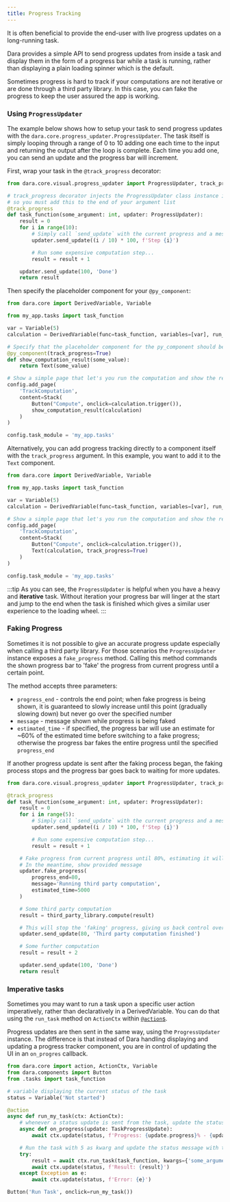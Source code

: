 ```yaml
---
title: Progress Tracking
---
```


It is often beneficial to provide the end-user with live progress updates on a long-running task.

Dara provides a simple API to send progress updates from inside a task and display them in the form of a progress bar while a task is running, rather than displaying a plain loading spinner which is the default.

Sometimes progress is hard to track if your computations are not iterative or are done through a third party library. In this case, you can fake the progress to keep the user assured the app is working.

### Using `ProgressUpdater`

The example below shows how to setup your task to send progress updates with the `dara.core.progress_updater.ProgressUpdater`. The task itself is simply looping through a range of 0 to 10 adding one each time to the input and returning the output after the loop is complete. Each time you add one, you can send an update and the progress bar will increment.

First, wrap your task in the `@track_progress` decorator:

```python title=my_app/tasks.py
from dara.core.visual.progress_updater import ProgressUpdater, track_progress

# track_progress decorator injects the ProgressUpdater class instance into the task parameters
# so you must add this to the end of your argument list
@track_progress
def task_function(some_argument: int, updater: ProgressUpdater):
    result = 0
    for i in range(10):
        # Simply call `send_update` with the current progress and a message to show to the user
        updater.send_update((i / 10) * 100, f'Step {i}')

        # Run some expensive computation step...
        result = result + 1

    updater.send_update(100, 'Done')
    return result
```

Then specify the placeholder component for your `@py_component`:

```python title=my_app/main.py
from dara.core import DerivedVariable, Variable

from my_app.tasks import task_function

var = Variable(5)
calculation = DerivedVariable(func=task_function, variables=[var], run_as_task=True)

# Specify that the placeholder component for the py_component should be ProgressTracker
@py_component(track_progress=True)
def show_computation_result(some_value):
    return Text(some_value)

# Show a simple page that let's you run the computation and show the result
config.add_page(
    'TrackComputation',
    content=Stack(
        Button("Compute", onclick=calculation.trigger()),
        show_computation_result(calculation)
    )
)

config.task_module = 'my_app.tasks'
```

Alternatively, you can add progress tracking directly to a component itself with the `track_progress` argument. In this example, you want to add it to the `Text` component.

```python title=my_app/main.py
from dara.core import DerivedVariable, Variable

from my_app.tasks import task_function

var = Variable(5)
calculation = DerivedVariable(func=task_function, variables=[var], run_as_task=True)

# Show a simple page that let's you run the computation and show the result
config.add_page(
    'TrackComputation',
    content=Stack(
        Button("Compute", onclick=calculation.trigger()),
        Text(calculation, track_progress=True)
    )
)

config.task_module = 'my_app.tasks'
```

:::tip
As you can see, the `ProgressUpdater` is helpful when you have a heavy and __iterative__ task. Without iteration your progress bar will linger at the start and jump to the end when the task is finished which gives a similar user experience to the loading wheel.
:::

### Faking Progress

Sometimes it is not possible to give an accurate progress update especially when calling a third party library. For those scenarios the `ProgressUpdater` instance exposes a `fake_progress` method. Calling this method commands the shown progress bar to 'fake' the progress from current progress until a certain point.

The method accepts three parameters:

-   `progress_end` - controls the end point; when fake progress is being shown, it is guaranteed to slowly increase until this point (gradually slowing down) but never go over the specified number
-   `message` - message shown while progress is being faked
-   `estimated_time` - if specified, the progress bar will use an estimate for ~60% of the estimated time before switching to a fake progress; otherwise the progress bar fakes the entire progress until the specified `progress_end`

If another progress update is sent after the faking process began, the faking process stops and the progress bar goes back to waiting for more updates.

```python title=my_app/tasks.py
from dara.core.visual.progress_updater import ProgressUpdater, track_progress

@track_progress
def task_function(some_argument: int, updater: ProgressUpdater):
    result = 0
    for i in range(5):
        # Simply call `send_update` with the current progress and a message to show to the user
        updater.send_update((i / 10) * 100, f'Step {i}')

        # Run some expensive computation step...
        result = result + 1

    # Fake progress from current progress until 80%, estimating it will take 5 seconds
    # In the meantime, show provided message
    updater.fake_progress(
        progress_end=80,
        message='Running third party computation',
        estimated_time=5000
    )

    # Some third party computation
    result = third_party_library.compute(result)

    # This will stop the 'faking' progress, giving us back control over the progress bar
    updater.send_update(80, 'Third party computation finished')

    # Some further computation
    result = result + 2

    updater.send_update(100, 'Done')
    return result
```

### Imperative tasks

Sometimes you may want to run a task upon a specific user action imperatively, rather than declaratively in a DerivedVariable. You can do that using the `run_task` method on `ActionCtx` within [`@action`s](../getting-started/actions#run_task).

Progress updates are then sent in the same way, using the `ProgressUpdater` instance. The difference is that instead of Dara handling displaying and updating a progress tracker component, you are in control of updating the UI in an `on_progres` callback.

```python title=my_app/main.py
from dara.core import action, ActionCtx, Variable
from dara.components import Button
from .tasks import task_function

# variable displaying the current status of the task
status = Variable('Not started')

@action
async def run_my_task(ctx: ActionCtx):
    # whenever a status update is sent from the task, update the status message
    async def on_progress(update: TaskProgressUpdate):
        await ctx.update(status, f'Progress: {update.progress}% - {update.message}')

    # Run the task with 5 as kwarg and update the status message with the result or error
    try:
        result = await ctx.run_task(task_function, kwargs={'some_argument': 5}, on_progress=on_progress)
        await ctx.update(status, f'Result: {result}')
    except Exception as e:
        await ctx.update(status, f'Error: {e}')

Button('Run Task', onclick=run_my_task())
```

